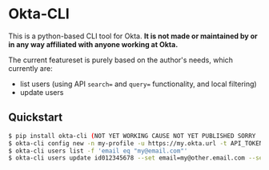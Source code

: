 # Okta-CLI

This is a python-based CLI tool for Okta. **It is not made or maintained by or in any way affiliated with anyone working at Okta.**

The current featureset is purely based on the author's needs, which currently are:

* list users (using API `search=` and `query=` functionality, and local filtering)
* update users

## Quickstart

```bash
$ pip install okta-cli (NOT YET WORKING CAUSE NOT YET PUBLISHED SORRY :)
$ okta-cli config new -n my-profile -u https://my.okta.url -t API_TOKEN
$ okta-cli users list -f 'email eq "my@email.com"'
$ okta-cli users update id012345678 --set email=my@other.email.com --set phone=01234/5678
```

